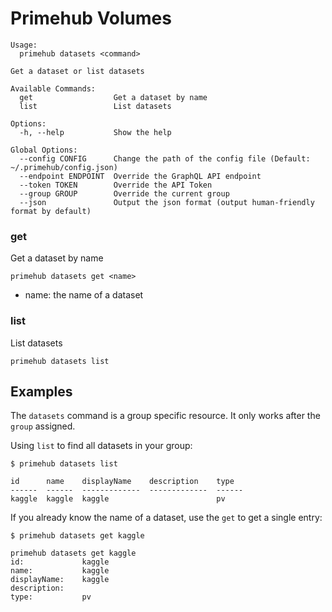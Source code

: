 
# Primehub Volumes

```
Usage: 
  primehub datasets <command>

Get a dataset or list datasets

Available Commands:
  get                  Get a dataset by name
  list                 List datasets

Options:
  -h, --help           Show the help

Global Options:
  --config CONFIG      Change the path of the config file (Default: ~/.primehub/config.json)
  --endpoint ENDPOINT  Override the GraphQL API endpoint
  --token TOKEN        Override the API Token
  --group GROUP        Override the current group
  --json               Output the json format (output human-friendly format by default)

```


### get

Get a dataset by name


```
primehub datasets get <name>
```

* name: the name of a dataset
 




### list

List datasets


```
primehub datasets list
```
 



 

## Examples

The `datasets` command is a group specific resource. It only works after the `group` assigned.

Using `list` to find all datasets in your group:

```
$ primehub datasets list
```

```
id      name    displayName    description    type
------  ------  -------------  -------------  ------
kaggle  kaggle  kaggle                        pv
```

If you already know the name of a dataset, use the `get` to get a single entry:

```
$ primehub datasets get kaggle
```

```
primehub datasets get kaggle
id:             kaggle
name:           kaggle
displayName:    kaggle
description:
type:           pv
```
